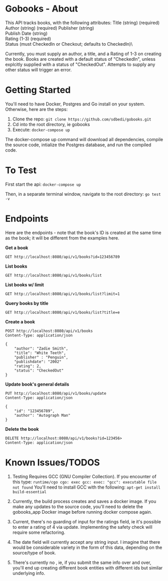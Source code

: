 
# Gobooks - About

This API tracks books, with the following attributes:
Title (string) (required)\
Author (string) (required)
Publisher (string) \
Publish Date (string)\
Rating (1-3) (required)\
Status (must CheckedIn or Checkout; defaults to CheckedIn)\

Currently, you must supply an author, a title, and a Rating of 1-3 on creating the book. Books are created with a default status of "CheckedIn", unless explcitly supplied with a status of "CheckedOut". Attempts to supply any other status will trigger an error. 

# Getting Started
You'll need to have Docker, Postgres and Go install on your system. Otherwise, here are the steps:

1. Clone the repo:
```git clone https://github.com/sdbedi/gobooks.git```
2. Cd into the root directory, ie gobooks
3. Execute: 
```docker-compose up```

The docker-compose up command will download all dependencies, compile the source code, intialize the Postgres database, and run the compiled code.

# To Test

First start the api:
```docker-compose up```

Then, in a separate terminal window, navigate to the root directory:
```go test -v ```

# Endpoints

Here are the endpoints - note that the book's ID is created at the same time as the book; it will be different from the examples here.

**Get a book**
```http request
GET http://localhost:8080/api/v1/books?id=123456789
```

**List books**
```http request
GET http://localhost:8080/api/v1/books/list
```

**List books w/ limit**
```http request
GET http://localhost:8080/api/v1/books/list?limit=1
```

**Query books by title**
```http request
GET http://localhost:8080/api/v1/books/list?title=e
```

**Create a book**
```http request
POST http://localhost:8080/api/v1/books
Content-Type: application/json

{
    "author": "Zadie Smith",
    "title": "White Teeth",
    "publisher" : "Penguin",
    "publishdate": "2002"
    "rating": 2,
    "status": "CheckedOut"
}
```

**Update book's general details**
```http request
PUT http://localhost:8080/api/v1/books/update
Content-Type: application/json

{
    "id": "123456789",
    "author": "Autograph Man"
}
```

**Delete the book**
```http request
DELETE http://localhost:8080/api/v1/books?id=123456>
Content-Type: application/json
```

# Known Issues/TODOS
1. Testing Requires GCC (GNU Compiler Collection). If you encounter of this type:
```runtime/cgo cgo: exec gcc: exec: "gcc": executable file not found```
    You'll need to install GCC with the following:
    ```apt-get install build-essential```

2. Currently, the build process creates and saves a docker image. If you make any updates to the source code, you'll need to delete the gobooks_app Docker image before running docker compose again.

3. Current, there's no guarding of input for the ratings field, ie it's possible to enter a rating of 4 via update. Implementing the safety check will require some refactoring. 

4. The date field will currently accept any string input. I imagine that there would be considerable variety in the form of this data, depending on the source/type of book. 

5. There's currently no , ie, if you submit the same info over and over, you'll end up creating different book entities with different ids but similar underlying info. 



